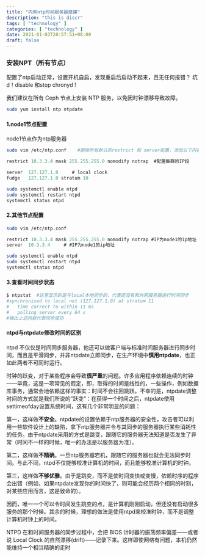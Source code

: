 ```yaml
---
title: "内网ntp时间服务器搭建"
description: "this is discr"
tags: [ "technology" ]
categories: [ "technology" ]
date: 2021-01-03T20:57:51+08:00
draft: false
---
```


### 安装NPT（所有节点）

配置了ntp启动正常，设置开机自启，发现重启后启动不起来，且无任何报错？ 坑d！disable 和stop chronyd !

我们建议在所有 Ceph 节点上安装 NTP 服务，以免因时钟漂移导致故障。

```bash
sudo yum install ntp ntpdate
```

#### 1.node1节点配置

 node1节点作为ntp服务器

```bash
sudo vim /etc/ntp.conf    #删除所有默认的restrict 和 server配置，添加以下内容：
```

```js
restrict 10.3.3.4 mask 255.255.255.0 nomodify notrap  #配置集群的IP段

server  127.127.1.0     # local clock
fudge   127.127.1.0 stratum 10
```

```bash
sudo systemctl enable ntpd
sudo systemctl restart ntpd
systemctl status ntpd
```

#### 2.其他节点配置

```bash
sudo vim /etc/ntp.conf
```

```js
restrict 10.3.3.4 mask 255.255.255.0 nomodify notrap #IP为node1的ip地址
server  10.3.3.4     # #IP为node1的ip地址
```

```bash
sudo systemctl enable ntpd
sudo systemctl restart ntpd
systemctl status ntpd
```

#### 3.查看时间同步状态

```bash
$ ntpstat  #这里显示的是与local本地同步的，代表还没有和外网服务器进行时间同步
#synchronised to local net (127.127.1.0) at stratum 11
#   time correct to within 11 ms
#   polling server every 64 s
#输出上述内容代表同步成功
```

#### ntpd与ntpdate修改时间的区别

ntpd 不仅仅是时间同步服务器，他还可以做客户端与标准时间服务器进行同步时间，而且是平滑同步，并非ntpdate立即同步，在生产环境中**慎用ntpdate**，也正如此两者不可同时运行。

时钟的跃变，对于某些程序会导致**很严重**的问题。许多应用程序依赖连续的时钟——毕竟，这是一项常见的假定，即，取得的时间是线性的，一些操作，例如数据库事务，通常会地依赖这样的事实：时间不会往回跳跃。不幸的是，ntpdate调整时间的方式就是我们所说的”跃变“：在获得一个时间之后，ntpdate使用settimeofday设置系统时间，这有几个非常明显的问题：

第一，这样做**不安全**。ntpdate的设置依赖于ntp服务器的安全性，攻击者可以利用一些软件设计上的缺陷，拿下ntp服务器并令与其同步的服务器执行某些消耗性的任务。由于ntpdate采用的方式是跳变，跟随它的服务器无法知道是否发生了异常（时间不一样的时候，唯一的办法是以服务器为准）。

第二，这样做**不精确**。一旦ntp服务器宕机，跟随它的服务器也就会无法同步时间。与此不同，ntpd不仅能够校准计算机的时间，而且能够校准计算机的时钟。

第三，这样做**不够优雅**。由于是跳变，而不是使时间变快或变慢，依赖时序的程序会出错（例如，如果ntpdate发现你的时间快了，则可能会经历两个相同的时刻，对某些应用而言，这是致命的）。

因而，唯一一个可以令时间发生跳变的点，是计算机刚刚启动，但还没有启动很多服务的那个时候。其余的时候，理想的做法是使用ntpd来校准时钟，而不是调整计算机时钟上的时间。

NTPD 在和时间服务器的同步过程中，会把 BIOS 计时器的振荡频率偏差——或者说 Local Clock 的自然漂移(drift)——记录下来。这样即使网络有问题，本机仍然能维持一个相当精确的走时
